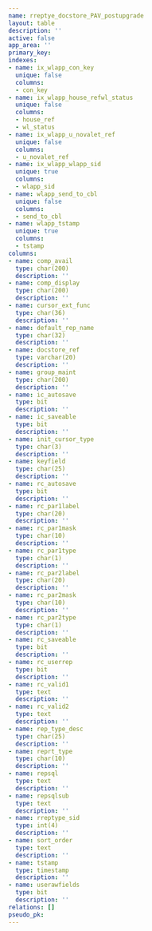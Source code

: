 ```yaml
---
name: rreptye_docstore_PAV_postupgrade
layout: table
description: ''
active: false
app_area: ''
primary_key: 
indexes:
- name: ix_wlapp_con_key
  unique: false
  columns:
  - con_key
- name: ix_wlapp_house_refwl_status
  unique: false
  columns:
  - house_ref
  - wl_status
- name: ix_wlapp_u_novalet_ref
  unique: false
  columns:
  - u_novalet_ref
- name: ix_wlapp_wlapp_sid
  unique: true
  columns:
  - wlapp_sid
- name: wlapp_send_to_cbl
  unique: false
  columns:
  - send_to_cbl
- name: wlapp_tstamp
  unique: true
  columns:
  - tstamp
columns:
- name: comp_avail
  type: char(200)
  description: ''
- name: comp_display
  type: char(200)
  description: ''
- name: cursor_ext_func
  type: char(36)
  description: ''
- name: default_rep_name
  type: char(32)
  description: ''
- name: docstore_ref
  type: varchar(20)
  description: ''
- name: group_maint
  type: char(200)
  description: ''
- name: ic_autosave
  type: bit
  description: ''
- name: ic_saveable
  type: bit
  description: ''
- name: init_cursor_type
  type: char(3)
  description: ''
- name: keyfield
  type: char(25)
  description: ''
- name: rc_autosave
  type: bit
  description: ''
- name: rc_par1label
  type: char(20)
  description: ''
- name: rc_par1mask
  type: char(10)
  description: ''
- name: rc_par1type
  type: char(1)
  description: ''
- name: rc_par2label
  type: char(20)
  description: ''
- name: rc_par2mask
  type: char(10)
  description: ''
- name: rc_par2type
  type: char(1)
  description: ''
- name: rc_saveable
  type: bit
  description: ''
- name: rc_userrep
  type: bit
  description: ''
- name: rc_valid1
  type: text
  description: ''
- name: rc_valid2
  type: text
  description: ''
- name: rep_type_desc
  type: char(25)
  description: ''
- name: reprt_type
  type: char(10)
  description: ''
- name: repsql
  type: text
  description: ''
- name: repsqlsub
  type: text
  description: ''
- name: rreptype_sid
  type: int(4)
  description: ''
- name: sort_order
  type: text
  description: ''
- name: tstamp
  type: timestamp
  description: ''
- name: userawfields
  type: bit
  description: ''
relations: []
pseudo_pk: 
---
```


